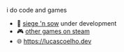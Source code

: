 i do code and games

- 👑 [siege 'n sow](https://store.steampowered.com/app/2773700/Siege_n_Sow/) under development
- 🎮 [other games on steam](https://store.steampowered.com/developer/Softwool)
- 🌐 https://lucascoelho.dev

